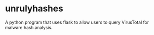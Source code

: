 # unrulyhashes
A python program that uses flask to allow users to query VirusTotal for malware hash analysis.
